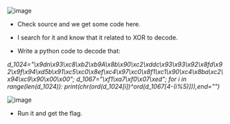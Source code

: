 ![image](https://github.com/nhattanhh/CTF/assets/130430279/4b0705f1-0968-4abd-95d0-f2a7425edfb1)


- Check source and we get some code here.
  
- I search for it and know that it related to XOR to decode.
  
- Write a python code to decode that:
  

 *d_1024="\x9dn\x93\xc8\xb2\xb9A\x8b\x90\xc2\xddc\x93\x93\x92\x8fd\x92\x9f\x94\xd5b\x91\xc5\xc0\x8ef\xc4\x97\xc0\x8f1\xc1\x90\xc4\x8ba\xc2\x94\xc9\x90\x00\x00";
  d_1067="\xf1\xa7\xf0\x07\xed";
  for i in range(len(d_1024)): 
    print(chr(ord(d_1024[i])^ord(d_1067[4-(i%5)])),end="")*


  ![image](https://github.com/nhattanhh/CTF/assets/130430279/2d9cf36a-8539-472f-af78-4196031f873d)


- Run it and get the flag.
